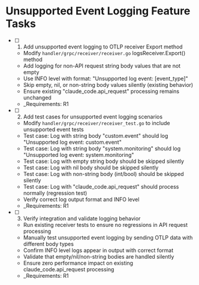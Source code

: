 # Unsupported Event Logging Feature Tasks

- [ ] 1. Add unsupported event logging to OTLP receiver Export method
  - Modify `handler/grpc/receiver/receiver.go` logsReceiver.Export() method
  - Add logging for non-API request string body values that are not empty
  - Use INFO level with format: "Unsupported log event: [event_type]"
  - Skip empty, nil, or non-string body values silently (existing behavior)
  - Ensure existing "claude_code.api_request" processing remains unchanged
  - _Requirements: R1

- [ ] 2. Add test cases for unsupported event logging scenarios
  - Modify `handler/grpc/receiver/receiver_test.go` to include unsupported event tests
  - Test case: Log with string body "custom.event" should log "Unsupported log event: custom.event"
  - Test case: Log with string body "system.monitoring" should log "Unsupported log event: system.monitoring"
  - Test case: Log with empty string body should be skipped silently
  - Test case: Log with nil body should be skipped silently
  - Test case: Log with non-string body (int/bool) should be skipped silently
  - Test case: Log with "claude_code.api_request" should process normally (regression test)
  - Verify correct log output format and INFO level
  - _Requirements: R1

- [ ] 3. Verify integration and validate logging behavior
  - Run existing receiver tests to ensure no regressions in API request processing
  - Manually test unsupported event logging by sending OTLP data with different body types
  - Confirm INFO level logs appear in output with correct format
  - Validate that empty/nil/non-string bodies are handled silently
  - Ensure zero performance impact on existing claude_code.api_request processing
  - _Requirements: R1